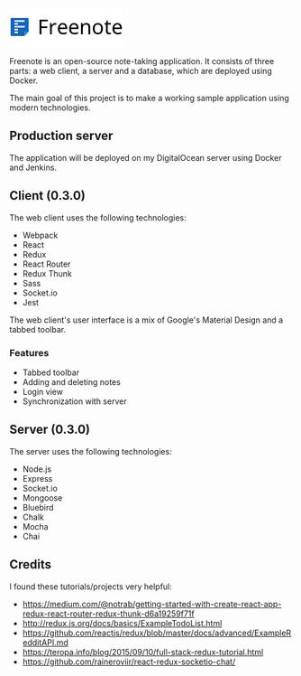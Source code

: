 ![Freenote icon](./logo.png?raw=true "Freenote")

Freenote is an open-source note-taking application. It consists of three parts: a web client, a server and a database, which are deployed using Docker.

The main goal of this project is to make a working sample application using modern technologies.



## Production server

The application will be deployed on my DigitalOcean server using Docker and Jenkins.



## Client (0.3.0)

The web client uses the following technologies:

* Webpack
* React
* Redux
* React Router
* Redux Thunk
* Sass
* Socket.io
* Jest

The web client's user interface is a mix of Google's Material Design and a tabbed toolbar.

### Features
* Tabbed toolbar
* Adding and deleting notes
* Login view
* Synchronization with server



## Server (0.3.0)

The server uses the following technologies:

* Node.js
* Express
* Socket.io
* Mongoose
* Bluebird
* Chalk
* Mocha
* Chai



## Credits

I found these tutorials/projects very helpful:
* https://medium.com/@notrab/getting-started-with-create-react-app-redux-react-router-redux-thunk-d6a19259f71f
* http://redux.js.org/docs/basics/ExampleTodoList.html
* https://github.com/reactjs/redux/blob/master/docs/advanced/ExampleRedditAPI.md
* https://teropa.info/blog/2015/09/10/full-stack-redux-tutorial.html
* https://github.com/raineroviir/react-redux-socketio-chat/
